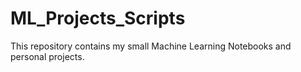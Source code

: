 # ML_Projects_Scripts
This repository contains my small Machine Learning Notebooks and personal projects.
